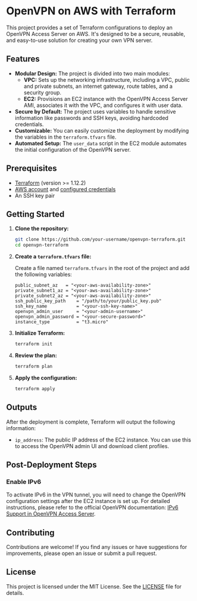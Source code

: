 # OpenVPN on AWS with Terraform

This project provides a set of Terraform configurations to deploy an OpenVPN Access Server on AWS. It's designed to be a secure, reusable, and easy-to-use solution for creating your own VPN server.

## Features

- **Modular Design:** The project is divided into two main modules:
    - **VPC:** Sets up the networking infrastructure, including a VPC, public and private subnets, an internet gateway, route tables, and a security group.
    - **EC2:** Provisions an EC2 instance with the OpenVPN Access Server AMI, associates it with the VPC, and configures it with user data.
- **Secure by Default:** The project uses variables to handle sensitive information like passwords and SSH keys, avoiding hardcoded credentials.
- **Customizable:** You can easily customize the deployment by modifying the variables in the `terraform.tfvars` file.
- **Automated Setup:** The `user_data` script in the EC2 module automates the initial configuration of the OpenVPN server.

## Prerequisites

- [Terraform](https://www.terraform.io/downloads.html) (version >= 1.12.2)
- [AWS account](https://aws.amazon.com/) and [configured credentials](https://docs.aws.amazon.com/cli/latest/userguide/cli-configure-files.html)
- An SSH key pair

## Getting Started

1. **Clone the repository:**

   ```bash
   git clone https://github.com/your-username/openvpn-terraform.git
   cd openvpn-terraform
   ```

2. **Create a `terraform.tfvars` file:**

   Create a file named `terraform.tfvars` in the root of the project and add the following variables:

   ```hcl
   public_subnet_az   = "<your-aws-availability-zone>"
   private_subnet1_az = "<your-aws-availability-zone>"
   private_subnet2_az = "<your-aws-availability-zone>"
   ssh_public_key_path    = "/path/to/your/public_key.pub"
   ssh_key_name           = "<your-ssh-key-name>"
   openvpn_admin_user     = "<your-admin-username>"
   openvpn_admin_password = "<your-secure-password>"
   instance_type          = "t3.micro"
   ```

3. **Initialize Terraform:**

   ```bash
   terraform init
   ```

4. **Review the plan:**

   ```bash
   terraform plan
   ```

5. **Apply the configuration:**

   ```bash
   terraform apply
   ```

## Outputs

After the deployment is complete, Terraform will output the following information:

- `ip_address`: The public IP address of the EC2 instance. You can use this to access the OpenVPN admin UI and download client profiles.

## Post-Deployment Steps

### Enable IPv6

To activate IPv6 in the VPN tunnel, you will need to change the OpenVPN configuration settings after the EC2 instance is set up. For detailed instructions, please refer to the official OpenVPN documentation: [IPv6 Support in OpenVPN Access Server](https://openvpn.net/as-docs/ipv6-support.html#ipv6-in-the-vpn-tunnel).

## Contributing

Contributions are welcome! If you find any issues or have suggestions for improvements, please open an issue or submit a pull request.

## License

This project is licensed under the MIT License. See the [LICENSE](LICENSE) file for details.
